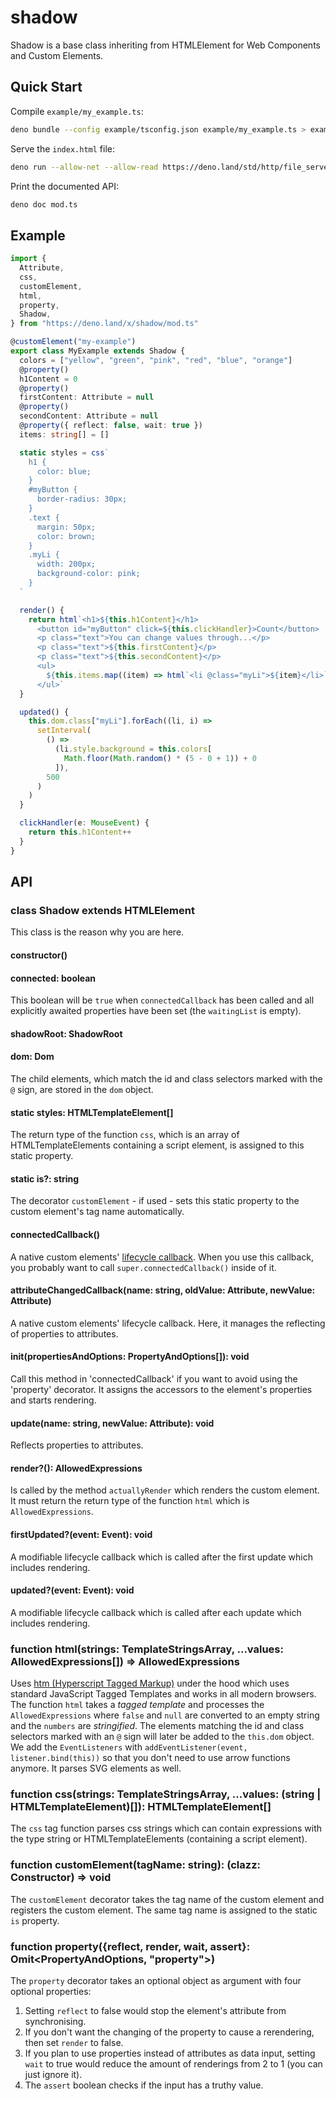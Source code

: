 # shadow

Shadow is a base class inheriting from HTMLElement for Web Components and Custom
Elements.

## Quick Start

Compile `example/my_example.ts`:

```bash
deno bundle --config example/tsconfig.json example/my_example.ts > example/my_example.js
```

Serve the `index.html` file:

```bash
deno run --allow-net --allow-read https://deno.land/std/http/file_server.ts example/
```

Print the documented API:

```bash
deno doc mod.ts
```

## Example

```typescript
import {
  Attribute,
  css,
  customElement,
  html,
  property,
  Shadow,
} from "https://deno.land/x/shadow/mod.ts"

@customElement("my-example")
export class MyExample extends Shadow {
  colors = ["yellow", "green", "pink", "red", "blue", "orange"]
  @property()
  h1Content = 0
  @property()
  firstContent: Attribute = null
  @property()
  secondContent: Attribute = null
  @property({ reflect: false, wait: true })
  items: string[] = []

  static styles = css`
    h1 {
      color: blue;
    }
    #myButton {
      border-radius: 30px;
    }
    .text {
      margin: 50px;
      color: brown;
    }
    .myLi {
      width: 200px;
      background-color: pink;
    }
  `

  render() {
    return html`<h1>${this.h1Content}</h1>
      <button id="myButton" click=${this.clickHandler}>Count</button>
      <p class="text">You can change values through...</p>
      <p class="text">${this.firstContent}</p>
      <p class="text">${this.secondContent}</p>
      <ul>
        ${this.items.map((item) => html`<li @class="myLi">${item}</li>`)}
      </ul>`
  }

  updated() {
    this.dom.class["myLi"].forEach((li, i) =>
      setInterval(
        () =>
          (li.style.background = this.colors[
            Math.floor(Math.random() * (5 - 0 + 1)) + 0
          ]),
        500
      )
    )
  }

  clickHandler(e: MouseEvent) {
    return this.h1Content++
  }
}
```

## API

### class Shadow extends HTMLElement

This class is the reason why you are here.

#### constructor()

#### connected: boolean

This boolean will be `true` when `connectedCallback` has been called and all
explicitly awaited properties have been set (the `waitingList` is empty).

#### shadowRoot: ShadowRoot

#### dom: Dom

The child elements, which match the id and class selectors marked with the `@`
sign, are stored in the `dom` object.

#### static styles: HTMLTemplateElement[]

The return type of the function `css`, which is an array of HTMLTemplateElements
containing a script element, is assigned to this static property.

#### static is?: string

The decorator `customElement` - if used - sets this static property to the
custom element's tag name automatically.

#### connectedCallback()

A native custom elements'
[lifecycle callback](https://developer.mozilla.org/en-US/docs/Web/Web_Components/Using_custom_elements).
When you use this callback, you probably want to call
`super.connectedCallback()` inside of it.

#### attributeChangedCallback(name: string, oldValue: Attribute, newValue: Attribute)

A native custom elements' lifecycle callback. Here, it manages the reflecting of
properties to attributes.

#### init(propertiesAndOptions: PropertyAndOptions[]): void

Call this method in 'connectedCallback' if you want to avoid using the
'property' decorator. It assigns the accessors to the element's properties and
starts rendering.

#### update(name: string, newValue: Attribute): void

Reflects properties to attributes.

#### render?(): AllowedExpressions

Is called by the method `actuallyRender` which renders the custom element. It
must return the return type of the function `html` which is
`AllowedExpressions`.

#### firstUpdated?(event: Event): void

A modifiable lifecycle callback which is called after the first update which
includes rendering.

#### updated?(event: Event): void

A modifiable lifecycle callback which is called after each update which includes
rendering.

### function html(strings: TemplateStringsArray, ...values: AllowedExpressions[]) => AllowedExpressions

Uses [htm (Hyperscript Tagged Markup)](https://github.com/developit/htm) under
the hood which uses standard JavaScript Tagged Templates and works in all modern
browsers. The function `html` takes a _tagged template_ and processes the
`AllowedExpressions` where `false` and `null` are converted to an empty string
and the `numbers` are _stringified_. The elements matching the id and class
selectors marked with an `@` sign will later be added to the `this.dom` object.
We add the `EventListeners` with `addEventListener(event, listener.bind(this))`
so that you don't need to use arrow functions anymore. It parses SVG elements as
well.

### function css(strings: TemplateStringsArray, ...values: (string | HTMLTemplateElement)[]): HTMLTemplateElement[]

The `css` tag function parses css strings which can contain expressions with the
type string or HTMLTemplateElements (containing a script element).

### function customElement(tagName: string): (clazz: Constructor<HTMLElement>) => void

The `customElement` decorator takes the tag name of the custom element and
registers the custom element. The same tag name is assigned to the static `is`
property.

### function property({reflect, render, wait, assert}: Omit<PropertyAndOptions, "property">)

The `property` decorator takes an optional object as argument with four optional
properties:

1.  Setting `reflect` to false would stop the element's attribute from
    synchronising.
2.  If you don't want the changing of the property to cause a rerendering, then
    set `render` to false.
3.  If you plan to use properties instead of attributes as data input, setting
    `wait` to true would reduce the amount of renderings from 2 to 1 (you can
    just ignore it).
4.  The `assert` boolean checks if the input has a truthy value.
